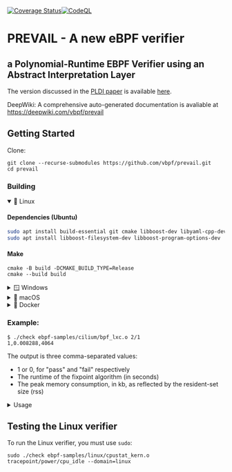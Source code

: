 [![Coverage Status](https://coveralls.io/repos/github/vbpf/prevail/badge.svg?branch=main)](https://coveralls.io/github/vbpf/prevail?branch=main)[![CodeQL](https://github.com/vbpf/prevail/actions/workflows/codeql-analysis.yml/badge.svg?branch=main)](https://github.com/vbpf/prevail/actions/workflows/codeql-analysis.yml)

# PREVAIL - A new eBPF verifier
## a Polynomial-Runtime EBPF Verifier using an Abstract Interpretation Layer



The version discussed in the [PLDI paper](https://vbpf.github.io/assets/prevail-paper.pdf) is available [here](https://github.com/vbpf/prevail/tree/d29fd26345c3126bf166cf1c45233a9b2f9fb0a0).

DeepWiki: A comprehensive auto-generated documentation is avaliable at https://deepwiki.com/vbpf/prevail

## Getting Started

Clone:
```
git clone --recurse-submodules https://github.com/vbpf/prevail.git
cd prevail
```

### Building

<details open><summary>🐧 Linux</summary>

#### Dependencies (Ubuntu)
```bash
sudo apt install build-essential git cmake libboost-dev libyaml-cpp-dev
sudo apt install libboost-filesystem-dev libboost-program-options-dev
```

#### Make
```
cmake -B build -DCMAKE_BUILD_TYPE=Release
cmake --build build
```

</details>

<details><summary>🪟 Windows</summary>
  
#### Dependencies
* Install [git](https://git-scm.com/download/win)
* Install [Visual Studio Build Tools 2022](https://aka.ms/vs/17/release/vs_buildtools.exe) and:
  * Choose the "C++ build tools" workload (Visual Studio Build Tools 2022 has support for CMake Version 3.25)
  * Under Individual Components, select:
    * "C++ Clang Compiler"
    * "MSBuild support for LLVM"
* Install [nuget.exe](https://www.nuget.org/downloads)

#### Make on Windows (which uses a multi-configuration generator)
```
cmake -B build
cmake --build build --config Release
```

</details>


<details><summary>🍏 macOS</summary>

#### Dependencies:
```bash
brew install llvm cmake boost yaml-cpp
```
The system llvm currently comes with Clang 15, which isn't enough to compile prevail, as it depends on C++20. Brew's llvm comes with Clang 17.

#### Make:
```
export CPATH=$(brew --prefix)/include LIBRARY_PATH=$(brew --prefix)/lib CMAKE_PREFIX_PATH=$(brew --prefix)
cmake -B build -DCMAKE_BUILD_TYPE=Release -DCMAKE_C_COMPILER=$(brew --prefix llvm)/bin/clang -DCMAKE_CXX_COMPILER=$(brew --prefix llvm)/bin/clang++
cmake --build build
```
</details>

<details><summary>🐋 Docker</summary>
  
#### Build and run
```bash
docker build -t verifier .
docker run -it verifier ebpf-samples/cilium/bpf_lxc.o 2/1
1,0.009812,4132
# To run the Linux verifier you'll need a privileged container:
docker run --privileged -it verifier ebpf-samples/linux/cpustat_kern.o --domain=linux
```
</details>

### Example:
```
$ ./check ebpf-samples/cilium/bpf_lxc.o 2/1
1,0.008288,4064
```
The output is three comma-separated values:
* 1 or 0, for "pass" and "fail" respectively
* The runtime of the fixpoint algorithm (in seconds)
* The peak memory consumption, in kb, as reflected by the resident-set size (rss)

<details><summary>Usage</summary>

```
PREVAIL is a new eBPF verifier based on abstract interpretation.
Usage: ./check [OPTIONS] path [section] [function]

Positionals:
  path TEXT:FILE REQUIRED     Elf file to analyze
  section SECTION             Section to analyze
  function FUNCTION           Function to analyze

Options:
  -h,--help                   Print this help message and exit
  --section SECTION           Section to analyze
  --function FUNCTION         Function to analyze
  -l                          List programs
  --domain DOMAIN:{stats,linux,zoneCrab,cfg} [zoneCrab]
                              Abstract domain


Features:
  --termination,--no-verify-termination{false}
                              Verify termination. Default: ignore
  --allow-division-by-zero,--no-division-by-zero{false}
                              Handling potential division by zero. Default: allow
  -s,--strict                 Apply additional checks that would cause runtime failures
  --include_groups GROUPS:{atomic32,atomic64,base32,base64,callx,divmul32,divmul64,packet}
                              Include conformance groups
  --exclude_groups GROUPS:{atomic32,atomic64,base32,base64,callx,divmul32,divmul64,packet}
                              Exclude conformance groups


Verbosity:
  --simplify,--no-simplify{false}
                              Simplify the CFG before analysis by merging chains of instructions into a single basic block. Default: enabled
  --line-info                 Print line information
  --print-btf-types           Print BTF types
  --assume-assert,--no-assume-assert{false}
                              Assume assertions (useful for debugging verification failures). Default: disabled
  -i                          Print invariants
  -f                          Print verifier's failure logs
  -v                          Print both invariants and failures


CFG output:
  --asm FILE                  Print disassembly to FILE
  --dot FILE                  Export control-flow graph to dot FILE
```

A standard alternative to the --asm flag is `llvm-objdump -S FILE`.

The cfg can be viewed using `dot` and the standard PDF viewer:
```
sudo apt install graphviz
./check ebpf-samples/cilium/bpf_lxc.o 2/1 --dot cfg.dot --domain=stats
dot -Tpdf cfg.dot > cfg.pdf
```

</details>

## Testing the Linux verifier

To run the Linux verifier, you must use `sudo`:
```
sudo ./check ebpf-samples/linux/cpustat_kern.o tracepoint/power/cpu_idle --domain=linux
```
